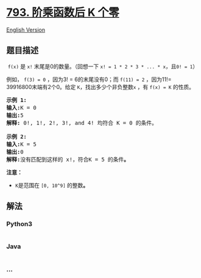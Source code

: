 # [793. 阶乘函数后 K 个零](https://leetcode-cn.com/problems/preimage-size-of-factorial-zeroes-function)

[English Version](/solution/0700-0799/0793.Preimage%20Size%20of%20Factorial%20Zeroes%20Function/README_EN.md)

## 题目描述

<!-- 这里写题目描述 -->
<p>&nbsp;<code>f(x)</code>&nbsp;是&nbsp;<code>x!</code>&nbsp;末尾是0的数量。（回想一下&nbsp;<code>x! = 1 * 2 * 3 * ... * x</code>，且<code>0! = 1</code>）</p>

<p>例如，&nbsp;<code>f(3) = 0</code>&nbsp;，因为3! = 6的末尾没有0；而&nbsp;<code>f(11) = 2</code>&nbsp;，因为11!= 39916800末端有2个0。给定&nbsp;<code>K</code>，找出多少个非负整数<code>x</code>&nbsp;，有&nbsp;<code>f(x) = K</code>&nbsp;的性质。</p>

<pre>
<strong>示例 1:
输入:</strong>K = 0<strong>
输出:</strong>5<strong>
解释:</strong>&nbsp;0!, 1!, 2!, 3!, and 4!&nbsp;均符合 K = 0 的条件。<strong>

示例 2:
输入:</strong>K = 5<strong>
输出:</strong>0<strong>
解释:</strong>没有匹配到这样的 x!，符合K = 5 的条件<strong>。</strong>
</pre>

<p><strong>注意：</strong></p>

<ul>
	<li>
	<p><code>K</code>是范围在&nbsp;<code>[0, 10^9]</code>&nbsp;的整数<strong>。</strong></p>
	</li>
</ul>

## 解法

<!-- 这里可写通用的实现逻辑 -->

<!-- tabs:start -->

### **Python3**

<!-- 这里可写当前语言的特殊实现逻辑 -->

```python

```

### **Java**

<!-- 这里可写当前语言的特殊实现逻辑 -->

```java

```

### **...**

```

```

<!-- tabs:end -->
